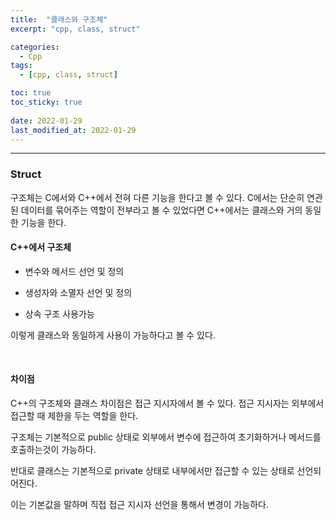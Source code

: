 ```yaml
---
title:  "클래스와 구조체"
excerpt: "cpp, class, struct"

categories:
  - Cpp
tags:
  - [cpp, class, struct]

toc: true
toc_sticky: true
 
date: 2022-01-29
last_modified_at: 2022-01-29
---  
```


***

### Struct

구조체는 C에서와 C++에서 전혀 다른 기능을 한다고 볼 수 있다. C에서는 단순히 연관된 데이터를 묶어주는 역할이 전부라고 볼 수 있었다면 C++에서는 클래스와 거의 동일한 기능을 한다.

#### C++에서 구조체

* 변수와 메서드 선언 및 정의

* 생성자와 소멸자 선언 및 정의

* 상속 구조 사용가능

이렇게 클래스와 동일하게 사용이 가능하다고 볼 수 있다. 

<br>

#### 차이점

C++의 구조체와 클래스 차이점은 접근 지시자에서 볼 수 있다. 접근 지시자는 외부에서 접근할 때 제한을 두는 역할을 한다. 

구조체는 기본적으로 public 상태로 외부에서 변수에 접근하여 초기화하거나 메서드를 호출하는것이 가능하다. 

반대로 클래스는 기본적으로 private 상태로 내부에서만 접근할 수 있는 상태로 선언되어진다.  

이는 기본값을 말하며 직접 접근 지시자 선언을 통해서 변경이 가능하다.  
